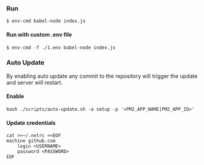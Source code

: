 ### Run
    $ env-cmd babel-node index.js
    
#### Run with custom .env file

    $ env-cmd -f ./1.env babel-node index.js
    

### Auto Update
By enabling auto update any commit to the repository will trigger the update and server will restart.
#### Enable
    bash ./scripts/auto-update.sh -a setup -p '<PM2_APP_NAME|PM2_APP_ID>'
#### Update credentials
    cat >>~/.netrc <<EOF
    machine github.com
        login <USERNAME>
        password <PASSWORD>
    EOF
